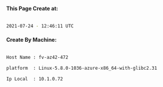 
   
#### This Page Create at:

```bash

2021-07-24 - 12:46:11 UTC

```

#### Create By Machine:

```bash

Host Name : fv-az42-472

platform  : Linux-5.8.0-1036-azure-x86_64-with-glibc2.31

Ip Local  : 10.1.0.72

```

